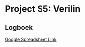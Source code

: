 # Project S5: Verilin

## Logboek

[Google Spreadsheet Link](https://docs.google.com/a/howest.be/spreadsheets/d/1TBMHtArKgdnO-WY5dlH3IOwLwI1lFkPM9hMnlLqqiqM/edit?usp=sharing)